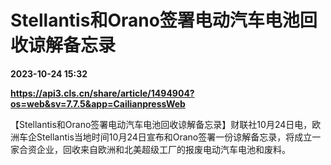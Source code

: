 # Stellantis和Orano签署电动汽车电池回收谅解备忘录

**2023-10-24 15:32**

**https://api3.cls.cn/share/article/1494904?os=web&sv=7.7.5&app=CailianpressWeb**

【Stellantis和Orano签署电动汽车电池回收谅解备忘录】财联社10月24日电，欧洲车企Stellantis当地时间10月24日宣布和Orano签署一份谅解备忘录，将成立一家合资企业，回收来自欧洲和北美超级工厂的报废电动汽车电池和废料。